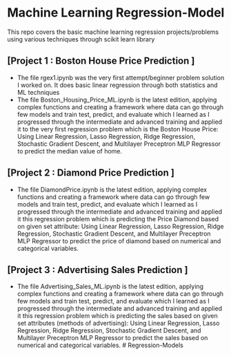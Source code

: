 # Machine Learning Regression-Model
This repo covers the basic machine learning regression projects/problems using various techniques through scikit learn library 

## [Project 1 : Boston House Price Prediction ]
 * The file rgex1.ipynb was the very first attempt/beginner problem solution I worked on. It does basic linear regression through both statistics and ML techniques 
 * The file Boston_Housing_Price_ML.ipynb is the latest edition, applying complex functions and creating a framework where data can go through few models and train test, predict, and evaluate which I learned as I progressed through the intermediate and advanced training and applied it to the  very first regression problem which is the Boston House Price:  Using Linear Regression, Lasso Regression, Ridge Regression, Stochastic Gradient Descent, and Multilayer Preceptron MLP Regressor to predict the median value of home. 

## [Project 2 : Diamond Price Prediction ] 
 * The file DiamondPrice.ipynb is the latest edition, applying complex functions and creating a framework where data can go through few models and train test, predict, and evaluate which I learned as I progressed through the intermediate and advanced training and applied it this regression problem which is predicting the Price Diamond based on given set attribute:  Using Linear Regression, Lasso Regression, Ridge Regression, Stochastic Gradient Descent, and Multilayer Preceptron MLP Regressor to predict the price of diamond based on numerical and categorical variables. 

## [Project 3 : Advertising Sales Prediction ] 
 * The file Advertising_Sales_ML.ipynb is the latest edition, applying complex functions and creating a framework where data can go through few models and train test, predict, and evaluate which I learned as I progressed through the intermediate and advanced training and applied it this regression problem which is predicting the sales based on given set attributes (methods of advertising):  Using Linear Regression, Lasso Regression, Ridge Regression, Stochastic Gradient Descent, and Multilayer Preceptron MLP Regressor to predict the sales based on numerical and categorical variables. 
#   R e g r e s s i o n - M o d e l s  
 